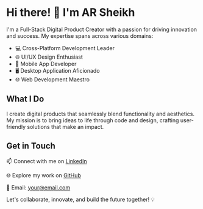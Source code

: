 # Hi there! 👋 I'm AR Sheikh

I'm a Full-Stack Digital Product Creator with a passion for driving innovation and success. My expertise spans across various domains:

- 💻 Cross-Platform Development Leader
- 🌐 UI/UX Design Enthusiast
- 📱 Mobile App Developer
- 🖥️ Desktop Application Aficionado
- 🌐 Web Development Maestro

## What I Do

I create digital products that seamlessly blend functionality and aesthetics. My mission is to bring ideas to life through code and design, crafting user-friendly solutions that make an impact.

## Get in Touch

📫 Connect with me on [LinkedIn](https://www.linkedin.com/in/arxsheikh)

🌐 Explore my work on [GitHub](https://github.com/arxsheikh)

📧 Email: [your@email.com](mailto:suport.arx@email.com)

Let's collaborate, innovate, and build the future together! 💡
